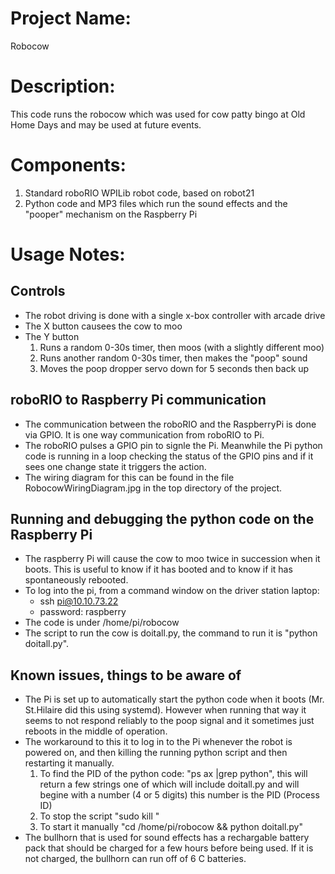 # Project Name:
Robocow
# Description: 
This code runs the robocow which was used for cow patty bingo at Old Home Days and may be used at future events.
# Components:
1. Standard roboRIO WPILib robot code, based on robot21
1. Python code and MP3 files which run the sound effects and the "pooper" mechanism on the Raspberry Pi
	
# Usage Notes:
## Controls
* The robot driving is done with a single x-box controller with arcade drive
* The X button causees the cow to moo
* The Y button 
	1. Runs a random 0-30s timer, then moos (with a slightly different moo)
	1. Runs another random 0-30s timer, then makes the "poop" sound
	1. Moves the poop dropper servo down for 5 seconds then back up
	
## roboRIO to Raspberry Pi communication
* The communication between the roboRIO and the RaspberryPi is done via GPIO.  It is one way communication from roboRIO to Pi.
* The roboRIO pulses a GPIO pin to signle the Pi.  Meanwhile the Pi python code is running in a loop checking the status of the GPIO pins and if it sees one change state it triggers the action.
* The wiring diagram for this can be found in the file RobocowWiringDiagram.jpg in the top directory of the project.

## Running and debugging the python code on the Raspberry Pi
* The raspberry Pi will cause the cow to moo twice in succession when it boots. This is useful to know if it has booted and to know if it has spontaneously rebooted.
* To log into the pi, from a command window on the driver station laptop: 
	* ssh pi@10.10.73.22
	* password: raspberry
* The code is under /home/pi/robocow
* The script to run the cow is doitall.py, the command to run it is "python doitall.py".  

## Known issues, things to be aware of
* The Pi is set up to automatically start the python code when it boots (Mr. St.Hilaire did this using systemd).  However when running that way it seems to not respond reliably to the poop signal and it sometimes just reboots in the middle of operation.
* The workaround to this it to log in to the Pi whenever the robot is powered on, and then killing the running python script and then restarting it manually.
    1. To find the PID of the python code: "ps ax |grep python", this will return a few strings one of which will include doitall.py and will begine with a number (4 or 5 digits) this number is the PID (Process ID)
	1. To stop the script "sudo kill <PID>"
	1. To start it manually "cd /home/pi/robocow && python doitall.py"
* The bullhorn that is used for sound effects has a rechargable battery pack that should be charged for a few hours before being used.  If it is not charged, the bullhorn can run off of 6 C batteries.
